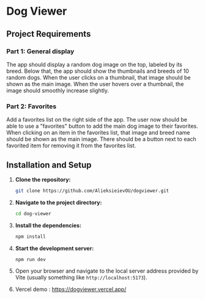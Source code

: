 # Dog Viewer

## Project Requirements

### Part 1: General display

The app should display a random dog image on the top, labeled by its breed. Below that, the app should show
the thumbnails and breeds of 10 random dogs.
When the user clicks on a thumbnail, that image should be shown as the main image.
When the user hovers over a thumbnail, the image should smoothly increase slightly.

### Part 2: Favorites

Add a favorites list on the right side of the app. The user now should be able to use a "favorites" button to add
the main dog image to their favorites.
When clicking on an item in the favorites list, that image and breed name should be shown as the main image.
There should be a button next to each favorited item for removing it from the favorites list.

## Installation and Setup

1.  **Clone the repository:**
    ```bash
    git clone https://github.com/AlieksieievOU/dogviewer.git
    ```

2.  **Navigate to the project directory:**
    ```bash
    cd dog-viewer
    ```

3.  **Install the dependencies:**
    ```bash
    npm install
    ```

4.  **Start the development server:**
    ```bash
    npm run dev
    ```

5.  Open your browser and navigate to the local server address provided by Vite (usually something like `http://localhost:5173`).

6. Vercel demo : https://dogviewer.vercel.app/